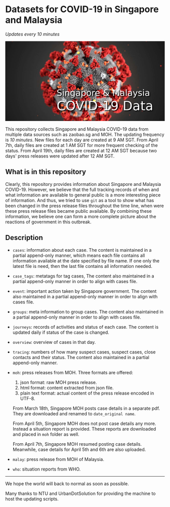 # Datasets for COVID-19 in Singapore and Malaysia
*Updates every 10 minutes*

![COVID-19 Singapore & Malaysia](./covid-sg.png)

This repository collects Singapore and Malaysia COVID-19 data from multiple data sources such as zaobao.sg and MOH. The updating frequency is *10 minutes*. New files for each day are created at 9 AM SGT. From April 7th, daily files are created at 1 AM SGT for more frequent checking of the status. From April 19th, daily files are created at 12 AM SGT because two days' press releases were updated after 12 AM SGT.

## What is in this repository

Clearly, this repository provides information about Singapore and Malaysia COVID-19. However, we believe that the full tracking records of when and what information are available to general public is a more interesting piece of information. And thus, we tried to use `git` as a tool to show what has been changed in the press release files throughout the time line, when were these press release files became public available. By combining these information, we believe one can form a more complete picture about the reactions of government in this outbreak.

## Description

- `cases`: information about each case. The content is maintained in a partial append-only manner, which means each file contains all information available at the date specified by file name. If one only the latest file is need, then the last file contains all information needed.
- `case_tags`: metatags for tag cases, The content also maintained in a partial append-only manner in order to align with cases file.
- `event`: important action taken by Singapore government. The content also maintained in a partial append-only manner in order to align with cases file.
- `groups`: meta information to group cases. The content also maintained in a partial append-only manner in order to align with cases file.
- `journeys`: records of activities and status of each case. The content is updated daily if status of the case is changed.
- `overview`: overview of cases in that day.
- `tracing`: numbers of how many suspect cases, suspect cases, close contacts and their status. The content also maintained in a partial append-only manner.
- `moh`: press releases from MOH. Three formats are offered:
  1. json format: raw MOH press release.
  2. html format: content extracted from json file.
  3. plain text format: actual content of the press release encoded in UTF-8.

  From March 18th, Singapore MOH posts case details in a separate pdf. They are downloaded and renamed to `date_original name`.
  
  From April 5th, Singapore MOH does not post case details any more. Instead a situation report is provided. These reports are downloaded and placed in `moh` folder as well.

  From April 7th, Singapore MOH resumed posting case details. Meanwhile, case details for April 5th and 6th are also uploaded.

- `malay`: press release from MOH of Malaysia.
- `who`: situation reports from WHO.

<hr/>

We hope the world will back to normal as soon as possible.

Many thanks to NTU and UrbanDotSolution for providing the machine to host the updating scripts.

